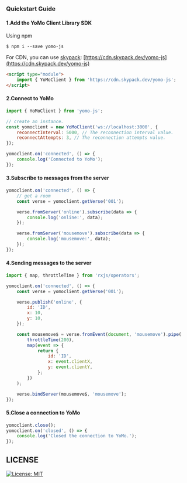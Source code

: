 ### Quickstart Guide

#### 1.Add the YoMo Client Library SDK

Using npm

```
$ npm i --save yomo-js
```

For CDN, you can use [skypack](https://www.skypack.dev): [https://cdn.skypack.dev/yomo-js](https://cdn.skypack.dev/yomo-js)

```html
<script type="module">
    import { YoMoClient } from 'https://cdn.skypack.dev/yomo-js';
</script>
```

#### 2.Connect to YoMo

```js
import { YoMoClient } from 'yomo-js';

// create an instance.
const yomoclient = new YoMoClient('ws://localhost:3000', {
    reconnectInterval: 5000, // The reconnection interval value.
    reconnectAttempts: 3, // The reconnection attempts value.
});

yomoclient.on('connected', () => {
    console.log('Connected to YoMo');
});
```

#### 3.Subscribe to messages from the server

```js
yomoclient.on('connected', () => {
    // get a room
    const verse = yomoclient.getVerse('001');

    verse.fromServer('online').subscribe(data => {
        console.log('online:', data);
    });

    verse.fromServer('mousemove').subscribe(data => {
        console.log('mousemove:', data);
    });
});
```

#### 4.Sending messages to the server

```js
import { map, throttleTime } from 'rxjs/operators';

yomoclient.on('connected', () => {
    const verse = yomoclient.getVerse('001');

    verse.publish('online', {
        id: 'ID',
        x: 10,
        y: 10,
    });

    const mousemove$ = verse.fromEvent(document, 'mousemove').pipe(
        throttleTime(200),
        map(event => {
            return {
                id: 'ID',
                x: event.clientX,
                y: event.clientY,
            };
        })
    );

    verse.bindServer(mousemove$, 'mousemove');
});
```

#### 5.Close a connection to YoMo

```js
yomoclient.close();
yomoclient.on('closed', () => {
    console.log('Closed the connection to YoMo.');
});
```

## LICENSE

<a href="/LICENSE" target="_blank">
    <img alt="License: MIT" src="https://img.shields.io/badge/License-MIT-blue.svg" />
</a>
